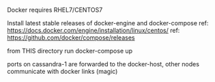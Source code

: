 Docker requires RHEL7/CENTOS7

Install latest stable releases of docker-engine and docker-compose
ref: https://docs.docker.com/engine/installation/linux/centos/
ref: https://github.com/docker/compose/releases

from THIS directory run docker-compose up

ports on cassandra-1 are forwarded to the docker-host, other nodes communicate with docker links (magic)
